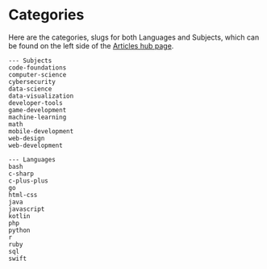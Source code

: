 # Categories

Here are the categories, slugs for both Languages and Subjects, which can be found on the left side of the [Articles hub page](https://www.codecademy.com/articles).

```
--- Subjects
code-foundations
computer-science
cybersecurity
data-science
data-visualization
developer-tools
game-development
machine-learning
math
mobile-development
web-design
web-development
```

```
--- Languages
bash
c-sharp
c-plus-plus
go
html-css
java
javascript
kotlin
php
python
r
ruby
sql
swift
```
